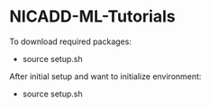 # NICADD-ML-Tutorials

To download required packages:
  - source setup.sh


After initial setup and want to initialize environment:
  - source setup.sh
